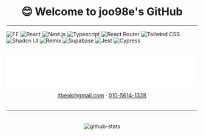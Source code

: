<div align="center">
    <h1>😊 Welcome to joo98e's GitHub</h1>
</div>

---

![FE](https://img.shields.io/badge/Web-Frontend-blue)
![React](https://img.shields.io/badge/React-61DAFB?style=social&logo=React&logoColor=black)
![Next.js](https://img.shields.io/badge/Next.js-white?style=social&logo=Next.js&logoColor=000000)
![Typescript](https://img.shields.io/badge/TypeScript-3178C6?style=social&logo=TypeScript&logoColor=3178C6)
![React Router](https://img.shields.io/badge/React%20Router-CA4245?style=social&logo=React%20Router&logoColor=CA4245)
![Tailwind CSS](https://img.shields.io/badge/Tailwind%20CSS-06B6D4?style=social&logo=Tailwind%20CSS&logoColor=06B6D4)
![Shadcn UI](https://img.shields.io/badge/Shadcn%20UI-000000?style=social&logo=Shadcn&logoColor=000000)
![Remix](https://img.shields.io/badge/Remix-000000?style=social&logo=Remix&logoColor=000000)
![Supabase](https://img.shields.io/badge/Supabase-3ECF8E?style=social&logo=Supabase&logoColor=3ECF8E)
![Jest](https://img.shields.io/badge/Jest-C21325?style=social&logo=Jest&logoColor=C21325)
![Cypress](https://img.shields.io/badge/Cypress-3178C6?style=social&logo=Cypress&logoColor=3178C6)
<!-- ![SpringBoot](https://img.shields.io/badge/SpringBoot-6DB33F?style=social&logo=Spring&logoColor=6DB33F) -->


<div align="center" style="margin:2rem 0; ">
    <img src="./src/assets/joo98e.svg" alt="joo98e" />
    <p align="center">
<!--         <a href="https://plastic-carob-cd5.notion.site/ba6ac28bd51047908058f7f59b175143" target="_blank">Notion</a> -->
<!--         &middot; -->
        <a href="mailto:jtbeok@gmail.com">jtbeok@gmail.com</a>
        &middot;
        <a href="sms://010-5614-1328">010-5614-1328</a>
    </p>
</div>

---

<p align="center" style="margin-top: 2rem;">
    <img src="https://github-readme-stats-sigma-five.vercel.app/api?username=joo98e&hide=prs&count_private=true&show_icons=true&theme=midnight-purple" alt="github-stats">
</p>

